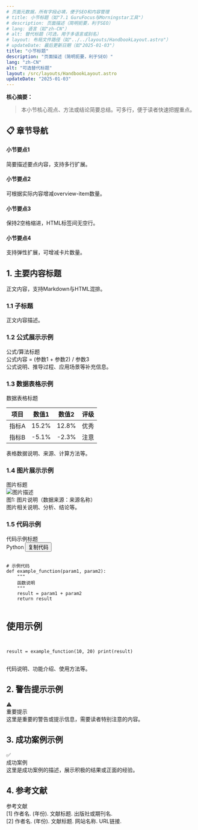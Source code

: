 ```yaml
---
# 页面元数据，所有字段必填，便于SEO和内容管理
# title: 小节标题（如"7.1 GuruFocus与Morningstar工具"）
# description: 页面描述（简明扼要，利于SEO）
# lang: 语言（如"zh-CN"）
# alt: 替代标题（可选，用于多语言或别名）
# layout: 布局文件路径（如"../../layouts/HandbookLayout.astro"）
# updateDate: 最后更新日期（如"2025-01-03"）
title: "小节标题"
description: "页面描述（简明扼要，利于SEO）"
lang: "zh-CN"
alt: "可选替代标题"
layout: /src/layouts/HandbookLayout.astro
updateDate: "2025-01-03"
---
```


**核心摘要：**
> 
>本小节核心观点、方法或结论简要总结。可多行，便于读者快速把握重点。

## 📋 章节导航
<div class="chapter-overview">
  <div class="overview-grid">
    <div class="overview-item">
      <h4>小节要点1</h4>
      <p>简要描述要点内容，支持多行扩展。</p>
    </div>
    <div class="overview-item">
      <h4>小节要点2</h4>
      <p>可根据实际内容增减overview-item数量。</p>
    </div>
    <div class="overview-item">
      <h4>小节要点3</h4>
      <p>保持2空格缩进，HTML标签间无空行。</p>
    </div>
    <div class="overview-item">
      <h4>小节要点4</h4>
      <p>支持弹性扩展，可增减卡片数量。</p>
    </div>
  </div>
</div>

## 1. 主要内容标题

正文内容，支持Markdown与HTML混排。

### 1.1 子标题

正文内容描述。

### 1.2 公式展示示例

<div class="info-block">
  <div class="info-title">公式/算法标题</div>
  <div class="info-content">
    <div class="formula-display">
      公式内容 = (参数1 + 参数2) / 参数3
    </div>
  </div>
  <div class="info-explanation">
    公式说明、推导过程、应用场景等补充信息。
  </div>
</div>

### 1.3 数据表格示例

<div class="info-block">
  <div class="info-title">数据表格标题</div>
  <div class="info-content">
    <div class="table-container">
      <table class="data-table">
        <thead>
          <tr>
            <th>项目</th>
            <th>数值1</th>
            <th>数值2</th>
            <th>评级</th>
          </tr>
        </thead>
        <tbody>
          <tr>
            <td>指标A</td>
            <td class="positive">15.2%</td>
            <td>12.8%</td>
            <td><span class="rating excellent">优秀</span></td>
          </tr>
          <tr>
            <td>指标B</td>
            <td class="negative">-5.1%</td>
            <td>-2.3%</td>
            <td><span class="rating warning">注意</span></td>
          </tr>
        </tbody>
      </table>
    </div>
  </div>
  <div class="info-explanation">
    表格数据说明、来源、计算方法等。
  </div>
</div>

### 1.4 图片展示示例

<div class="info-block">
  <div class="info-title">图片标题</div>
  <div class="info-content">
    <div class="image-container">
      <img src="/images/example.png" alt="图片描述" class="responsive-image" />
      <div class="image-caption">
        图1: 图片说明（数据来源：来源名称）
      </div>
    </div>
  </div>
  <div class="info-explanation">
    图片相关说明、分析、结论等。
  </div>
</div>

### 1.5 代码示例

<div class="info-block">
  <div class="info-title">代码示例标题</div>
  <div class="info-content">
    <div class="code-block">
      <div class="code-header">
        <span class="language">Python</span>
        <button class="copy-btn">复制代码</button>
      </div>
      <pre><code class="language-python">
# 示例代码
def example_function(param1, param2):
    """
    函数说明
    """
    result = param1 + param2
    return result

# 使用示例
result = example_function(10, 20)
print(result)
      </code></pre>
    </div>
  </div>
  <div class="info-explanation">
    代码说明、功能介绍、使用方法等。
  </div>
</div>

## 2. 警告提示示例

<div class="warning-block">
  <div class="warning-icon">⚠️</div>
  <div class="warning-content">
    <div class="warning-title">重要提示</div>
    <div class="warning-text">
      这里是重要的警告或提示信息，需要读者特别注意的内容。
    </div>
  </div>
</div>

## 3. 成功案例示例

<div class="success-block">
  <div class="success-icon">✅</div>
  <div class="success-content">
    <div class="success-title">成功案例</div>
    <div class="success-text">
      这里是成功案例的描述，展示积极的结果或正面的经验。
    </div>
  </div>
</div>

## 4. 参考文献

<div class="reference-block">
  <div class="reference-title">参考文献</div>
  <div class="reference-list">
    <div class="reference-item">
      [1] 作者名. (年份). 文献标题. 出版社或期刊名.
    </div>
    <div class="reference-item">
      [2] 作者名. (年份). 文献标题. 网站名称. URL链接.
    </div>
  </div>
</div>

<!--
【使用说明】
1. 复制此模板创建新的小节页面
2. 修改frontmatter中的title、description等信息
3. 编写核心摘要，保持引用格式
4. 根据内容调整章节导航的overview-item数量
5. 选择合适的内容模块：info-block、warning-block、success-block等
6. 严格遵守2空格缩进、HTML标签间无空行的格式规范
7. 完整的格式说明和示例请参考：K.1 小节页面模板指南
--> 